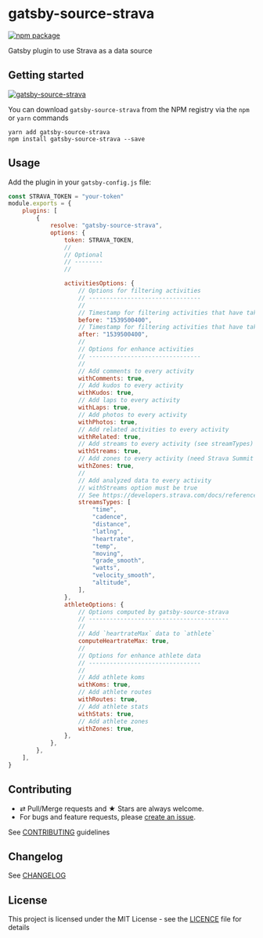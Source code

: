 # gatsby-source-strava

[![npm package][npm-badge]][npm]

Gatsby plugin to use Strava as a data source

## Getting started

[![gatsby-source-strava](https://nodei.co/npm/gatsby-source-strava.png?downloads=true&downloadRank=true&stars=true)](https://nodei.co/npm/gatsby-source-strava/)

You can download `gatsby-source-strava` from the NPM registry via the
`npm` or `yarn` commands

```shell
yarn add gatsby-source-strava
npm install gatsby-source-strava --save
```

## Usage

Add the plugin in your `gatsby-config.js` file:

```js
const STRAVA_TOKEN = "your-token"
module.exports = {
    plugins: [
        {
            resolve: "gatsby-source-strava",
            options: {
                token: STRAVA_TOKEN,
                //
                // Optional
                // --------
                //

                activitiesOptions: {
                    // Options for filtering activities
                    // --------------------------------
                    //
                    // Timestamp for filtering activities that have taken place BEFORE a certain time
                    before: "1539500400",
                    // Timestamp for filtering activities that have taken place AFTER a certain time
                    after: "1539500400",
                    //
                    // Options for enhance activities
                    // --------------------------------
                    //
                    // Add comments to every activity
                    withComments: true,
                    // Add kudos to every activity
                    withKudos: true,
                    // Add laps to every activity
                    withLaps: true,
                    // Add photos to every activity
                    withPhotos: true,
                    // Add related activities to every activity
                    withRelated: true,
                    // Add streams to every activity (see streamTypes)
                    withStreams: true,
                    // Add zones to every activity (need Strava Summit Analysis Pack)
                    withZones: true,
                    //
                    // Add analyzed data to every activity
                    // withStreams option must be true
                    // See https://developers.strava.com/docs/reference/#api-models-StreamSet
                    streamsTypes: [
                        "time",
                        "cadence",
                        "distance",
                        "latlng",
                        "heartrate",
                        "temp",
                        "moving",
                        "grade_smooth",
                        "watts",
                        "velocity_smooth",
                        "altitude",
                    ],
                },
                athleteOptions: {
                    // Options computed by gatsby-source-strava
                    // ----------------------------------------
                    //
                    // Add `heartrateMax` data to `athlete`
                    computeHeartrateMax: true,
                    //
                    // Options for enhance athlete data
                    // --------------------------------
                    //
                    // Add athlete koms
                    withKoms: true,
                    // Add athlete routes
                    withRoutes: true,
                    // Add athlete stats
                    withStats: true,
                    // Add athlete zones
                    withZones: true,
                },
            },
        },
    ],
}
```

## Contributing

-   ⇄ Pull/Merge requests and ★ Stars are always welcome.
-   For bugs and feature requests, please [create an issue][github-issue].

See [CONTRIBUTING](./CONTRIBUTING.md) guidelines

## Changelog

See [CHANGELOG](./CHANGELOG.md)

## License

This project is licensed under the MIT License - see the
[LICENCE](./LICENCE.md) file for details

[npm-badge]: https://img.shields.io/npm/v/gatsby-source-strava.svg?style=flat-square
[npm]: https://www.npmjs.org/package/gatsby-source-strava
[github-issue]: https://github.com/xuopled/gatsby-source-strava/issues/new
